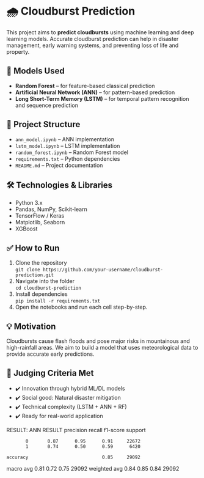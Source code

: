 # 🌧️ Cloudburst Prediction

This project aims to **predict cloudbursts** using machine learning and deep learning models. Accurate cloudburst prediction can help in disaster management, early warning systems, and preventing loss of life and property.

## 🚀 Models Used
- **Random Forest** – for feature-based classical prediction
- **Artificial Neural Network (ANN)** – for pattern-based prediction
- **Long Short-Term Memory (LSTM)** – for temporal pattern recognition and sequence prediction

## 📂 Project Structure
- `ann_model.ipynb` – ANN implementation
- `lstm_model.ipynb` – LSTM implementation
- `random_forest.ipynb` – Random Forest model
- `requirements.txt` – Python dependencies
- `README.md` – Project documentation

## 🛠️ Technologies & Libraries
- Python 3.x
- Pandas, NumPy, Scikit-learn
- TensorFlow / Keras
- Matplotlib, Seaborn
- XGBoost

## ✅ How to Run
1. Clone the repository  
   `git clone https://github.com/your-username/cloudburst-prediction.git`
2. Navigate into the folder  
   `cd cloudburst-prediction`
3. Install dependencies  
   `pip install -r requirements.txt`
4. Open the notebooks and run each cell step-by-step.

## 💡 Motivation
Cloudbursts cause flash floods and pose major risks in mountainous and high-rainfall areas. We aim to build a model that uses meteorological data to provide accurate early predictions.

## 📌 Judging Criteria Met
- ✔️ Innovation through hybrid ML/DL models  
- ✔️ Social good: Natural disaster mitigation  
- ✔️ Technical complexity (LSTM + ANN + RF)  
- ✔️ Ready for real-world application

RESULT:
ANN RESULT
              precision    recall  f1-score   support

           0       0.87      0.95      0.91     22672
           1       0.74      0.50      0.59      6420

    accuracy                           0.85     29092
   macro avg       0.81      0.72      0.75     29092
weighted avg       0.84      0.85      0.84     29092

